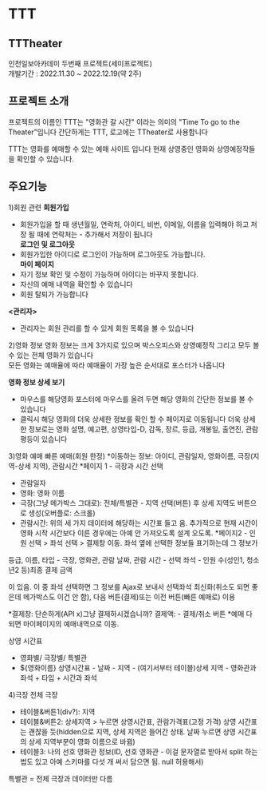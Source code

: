 # TTT

## TTTheater
인천일보아카데미 두번째 프로젝트(세미프로젝트) <br/>
개발기간 : 2022.11.30 ~ 2022.12.19(약 2주) <br/>

## 프로젝트 소개
프로젝트의 이름인 TTT는 "영화관 갈 시간" 이라는 의미의 "Time To go to the Theater"입니다
간단하게는 TTT, 로고에는 TTheater로 사용합니다

TTT는 영화를 예매할 수 있는 예매 사이트 입니다
현재 상영중인 영화와 상영예정작들을 확인할 수 있습니다. 

## 주요기능

1)회원 관련
 **회원가입**
 - 회원가입을 할 때 생년월일, 연락처, 아이디, 비번, 이메일, 이름을 입력해야 하고 저장 될 때에 연락처는 - 추가해서 저장이 됩니다 <br/>
**로그인 및 로그아웃**
 - 회원가입한 아이디로 로그인이 가능하며 로그아웃도 가능합니다.<br/>
**마이 페이지**
- 자기 정보 확인 및 수정이 가능하며 아이디는 바꾸지 못합니다.<br/>
- 자신의 예매 내역을 확인할 수 있습니다<br/>
- 회원 탈퇴가 가능합니다<br/>

**<관리자>**
 - 관리자는 회원 관리를 할 수 있게 회원 목록을 볼 수 있습니다 <br/>

2)영화 정보
영화 정보는 크게 3가지로 있으며 박스오피스와 상영예정작 그리고 모두 볼 수 있는 전체 영화가 있습니다<br/>
모든 영화는 예매율에 따라 예매율이 가장 높은 순서대로 포스터가 나옵니다 <br/>

**영화 정보 상세 보기**
- 마우스를 해당영화 포스터에 마우스를 올려 두면 해당 영화의 간단한 정보를 볼 수 있습니다
- 클릭시 해당 영화의 더욱 상세한 정보를 확인 할 수 페이지로 이동됩니다
  더욱 상세한 정보로는 영화 설명, 예고편, 상영타입-D, 감독, 장르, 등급, 개봉일, 출연진, 관람평등이 있습니다

3)영화 예매
빠른 예매(회원 한정)
*이동하는 정보: 아이디, 관람일자, 영화이름, 극장(지역-상세 지역), 관람시간
*페이지 1 - 극장과 시간 선택
- 관람일자
- 영화: 영화 이름
- 극장(그냥 메가박스 그대로): 전체/특별관 - 지역 선택(버튼) 후 상세 지역도 버튼으로 생성(오버플로: 스크롤)
- 관람시간: 위의 세 가지 데이터에 해당하는 시간표 들고 옴. 추가적으로 현재 시간이 영화 시작 시간보다 이른 경우에는
아예 안 가져오도록 설계
오도록.
*페이지2 - 인원 선택 > 좌석 선택 > 결제창 이동.
좌석 옆에 선택한 정보들 표기하는데 그 정보가

등급, 이름, 타입 - 극장, 영화관, 관람 날짜, 관람 시간 - 선택 좌석 - 인원 수(성인1, 청소년2 등)최종 결제 금액

이 있음. 이 중 좌석 선택하면 그 정보를 Ajax로 보내서 선택좌석 최신화(취소도 되면 좋은데 메가박스도 이건 안 함),
다음 버튼(결제)또는 이전 버튼(빠른 예매로) 이용
 
*결제창: 단순하게(API x)그냥 결제하시겠습니까? 결제액: - 결제/취소 버튼
*예매 다 되면 마이페이지의 예매내역으로 이동.

상영 시간표
- 영화별/ 극장별/ 특별관
- ${영화이름} 상영시간표 - 날짜 - 지역 - (여기서부터 테이블)상세 지역 - 영화관과 좌석 + 타입 + 시간과 좌석

4)극장
전체 극장
- 테이블&버튼1(div?): 지역
- 테이블&버튼2: 상세지역 > 누르면 상영시간표, 관람가격표(고정 가격)
상영 시간표는 괜찮을 듯(hidden으로 지역, 상세 지역은 들어간 상태. 날짜 누르면 상영 시간표의 상세 지역부분이 영화 이름으로 바뀜)
- 테이블3: 나의 선호 영화관 정보(ID, 선호 영화관 - 이걸 문자열로 받아서 split 하는 법도 있고 아예 스키마를 다섯 개 써서 담으면 됨. null 허용해서)

특별관 = 전체 극장과 데이터만 다름

